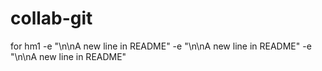 # collab-git
for hm1
-e "\n\nA new line in README" 
-e "\n\nA new line in README" 
-e "\n\nA new line in README" 
